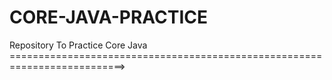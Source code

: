 # CORE-JAVA-PRACTICE
Repository To Practice Core Java
==========================================================================> 

